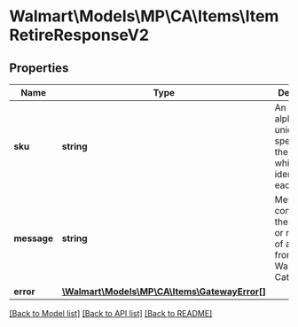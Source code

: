# Walmart\Models\MP\CA\Items\ItemRetireResponseV2

## Properties

Name | Type | Description | Notes
------------ | ------------- | ------------- | -------------
**sku** | **string** | An arbitrary alphanumeric unique ID, specified by the seller, which identifies each item. |
**message** | **string** | Message confirming the deletion or retirement of an item from the Walmart Catalog | [optional]
**error** | [**\Walmart\Models\MP\CA\Items\GatewayError[]**](GatewayError.md) |  | [optional]


[[Back to Model list]](./) [[Back to API list]](../../../../../README.md#supported-apis) [[Back to README]](../../../../../README.md)

